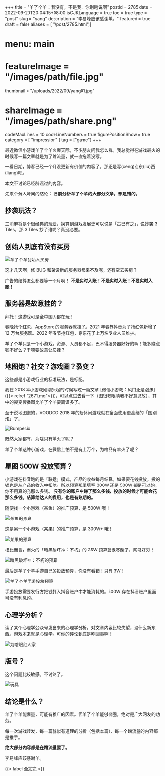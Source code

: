 +++
title = "羊了个羊：我没有，不是我，你别瞎说啊"
postid = 2785
date = 2022-09-20T20:04:15+08:00
isCJKLanguage = true
toc = true
type = "post"
slug = "yang"
description = "李易峰应该感谢羊。"
featured = true
draft = false
aliases = [ "/post/2785.html",]
# menu: main
# featureImage = "/images/path/file.jpg"
thumbnail = "/uploads/2022/09/yang01.jpg"
# shareImage = "/images/path/share.png"
codeMaxLines = 10
codeLineNumbers = true
figurePositionShow = true
category = [ "impression" ]
tag = ["game"]
+++

最近微信小游戏羊了个羊火爆天际，不少朋友问我怎么看。我总觉得在游戏最火的时候写一篇文章就是为了蹭流量，就一直拖着没写。

<!--more-->

一看日期，博客已经一个月没更新有价值的内容了，那还是写(ceng)点东(liu)西(liang)吧。

本文不讨论已经辟谣过的内容。

先来个耸人听闻的结论： **目前分析羊了个羊的大部分文章，都是错的。**

## 抄袭玩法？

三消麻将是个很经典的玩法，换算到游戏发展史可以说是「古已有之」，说抄袭 3 Tiles，那 3 Tiles 抄了谁呢？真没必要。

## 创始人到底有没有买房

![羊了个羊创始人买房](/uploads/2022/09/yang02.jpg)

这才几天啊，修 BUG 和架设新的服务器都来不及呢，还有空去买房？

广告的结算怎么都要等一个月啊！ **不是实时入账！不是实时入账！不是实时入账！**

## 服务器是故意挂的？

拜托！这游戏可是全中国人都在玩！

春晚抢个红包，AppStore 的服务器就挂了。2021 年春节抖音为了抢红包新增了 12 万台服务器。2022 年春节抢红包，京东花了上万名专业人员维护。

羊了个羊只是一个小游戏，资源、人员都不足，巴不得服务器好好的啊！能多赚点钱不好么？干嘛要故意让它挂？

## 地图炮？社交？游戏圈？裂变？

这些都是小游戏行业的标准玩法，是标配。

我在 2018 年小游戏刚刚兴起的时候写过一篇文章 [微信小游戏：风口还是泡沫]({{< relref "2671.md">}})，可以点进去看一下（图很辣眼睛我不好意思放），其中的裂变传播图比羊了个羊要离谱多了。

至于说地图炮的，VOODOO 2018 年的超休闲游戏就在全面使用更高级的「国别炮」了。

![Bumper.io](/uploads/2022/09/bumperio.jpg)

既然大家都有，为啥只有羊火了呢？

羊了个羊这种小游戏，在微信上怕不是有上万个，为啥只有羊火了呢？

## 星图 500W 投放预算？

小游戏在抖音跑的是「联运」模式，产品的收益每月结算。如果要花钱投放，投的钱也是从产品的收入中扣除。所以预算那里填写 300W 还是 500W 都是可以的，你不用真的充那么多钱。 **只有你的账户中赚了那么多钱，投放的时候才可能会花那么多钱。结算给达人的费用，也是有账期的。**

随便找一个小游戏（某鱼）的推广预算，是 500W 哦！

![某鱼的预算](/uploads/2022/09/faxingren02.jpg)

这是另一个小游戏（某果）的推广预算，是 300W+ 哦！

![某果的预算](/uploads/2022/09/faxingren03.jpg)

相比而言，爆火的「暗黑破坏神：不朽」的 35W 预算就很寒酸了，网易好穷！

![暗黑破坏神：不朽的预算](/uploads/2022/09/faxingren04.jpg)

最后是羊了个羊手游自己的投放预算，你没有看错！只有 3W！

![羊了个羊手游投放预算](/uploads/2022/09/faxingren05.jpg)

手游投放需要发行方把钱打入抖音账户中才能消耗的。500W 存在抖音账户里面可没有利息的。

## 心理学分析？

读了某个心理学公众号发出来的心理学分析，对文章内容比较失望，没什么新东西。游戏本来就是心理学。可你的评论到底是咋回事啊！

![为啥眼红人家](/uploads/2022/09/yang04.jpg)

## 版号？

这个问题比较敏感。不讨论了。

![玩具](/uploads/2022/09/yang01.jpg)

## 结论是什么？

羊了个羊能爆量，可能有推广的因素。但羊了个羊能够出圈，绝对是广大网友的功劳。

每一次游戏转发，每一篇貌似有道理的分析（包括本篇），每一个蹭流量的内容都是推手。

**绝大部分内容都是在蹭流量罢了。**

李易峰应该感谢羊。

{{< label 全文完 >}}